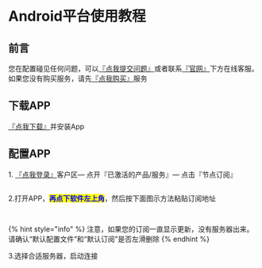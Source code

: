 # Android平台使用教程

## 前言

您在配置碰见任何问题，可以[『点我提交问题』](https://www.lengjiao.me/submitticket.php)或者联系[『官网』](https://www.lengjiao.me)下方在线客服。如果您没有购买服务，请先[『点我购买』](https://www.lengjiao.me/cart.php)服务

## 下载APP

[『点我下载』](https://www.lengjiao.me/LJ.apk)并安装App

## 配置APP

1\. [『点我登录』](https://www.lengjiao.me/clientarea.php)客户区— 点开『已激活的产品/服务』— 点击『节点订阅』

<figure><img src="https://i.imgtg.com/2022/07/20/rahNj.png" alt=""><figcaption></figcaption></figure>

2.打开APP，<mark style="color:blue;">**再点下软件左上角**</mark>，然后按下面图示方法粘贴订阅地址

<figure><img src="https://i.imgtg.com/2022/07/20/raFax.png" alt=""><figcaption></figcaption></figure>

<figure><img src="https://i.imgtg.com/2022/07/20/rakvX.png" alt=""><figcaption></figcaption></figure>

{% hint style="info" %}
注意，如果您的订阅一直显示更新，没有服务器出来。请确认“默认配置文件”和“默认订阅”是否左滑删除
{% endhint %}

3.选择合适服务器，启动连接

<figure><img src="https://i.imgtg.com/2022/07/20/raiEp.png" alt=""><figcaption></figcaption></figure>
